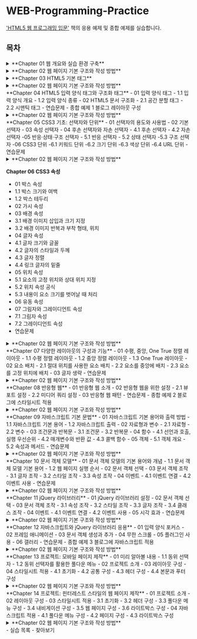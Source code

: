 
# WEB-Programming-Practice
['HTML5 웹 프로그래밍 입문'](http://www.yes24.com/Product/Goods/76897377) 책의 응용 예제 및 종합 예제를 실습합니다.


## 목차

<details>
<summary>**Chapter 01 웹 개요와 실습 환경 구축** </summary>
<div markdown="1">

 - 01 인터넷과 웹 시작
 - 02 웹 브라우저 전쟁과 웹 표준
 - 03 웹 동작
 - 04 웹 표준 기술과 HTML5 주요 기능
	 - 4.1 웹 표준 기술  
	 - 4.2 HTML5 주요 기능
 - 05 HTML5를 공부하면 좋은 이유  
 - 06 실습 환경 구축  
 - 연습문제  
</div>
</details>
 
<details>
<summary>**Chapter 02 웹 페이지 기본 구조와 작성 방법** </summary>
<div markdown="1">

 - 01 HTML5 기본 용어  
	- 1.1 태그와 요소  
	- 1.2 속성  
	- 1.3 주석  
 - 02 HTML5 페이지 구조와 작성법  
	- 2.1 HTML5 페이지의 구조  
	- 2.2 HTML5 페이지의 작성과 실행  
	- 2.3 스타일시트 작성과 실행  
	- 2.4 자바스크립트 작성과 실행  
 - 03 오류와 검증  
 - 연습문제  
</div>
</details>


<details>
<summary>**Chapter 03 HTML5 기본 태그**   </summary>
<div markdown="1">  

 - 01 글자 태그  
	 - 1.1 제목과 본문 글자 태그  
	 - 1.2 앵커 태그  
	 - 1.3 글자 모양 태그  
 - 02 목록 태그  
 - 03 테이블 태그
 - 04 미디어 태그
 - 연습문제

</div>
</details>

<details>
<summary>**Chapter 02 웹 페이지 기본 구조와 작성 방법** </summary>
<div markdown="1">  
</div>
</details>
**Chapter 04 HTML5 입력 양식 태그와 구조화 태그**  
 - 01 입력 양식 태그  
	 - 1.1 입력 양식 개요
	 - 1.2 입력 양식 종류
 - 02 HTML5 문서 구조화  
	 - 2.1 공간 분할 태그  
	 - 2.2 시맨틱 태그  
- 연습문제  
- 종합 예제 1 블로그 레이아웃 구성  
  
  
  <details>
<summary>**Chapter 02 웹 페이지 기본 구조와 작성 방법** </summary>
<div markdown="1">  
</div>
</details>
**Chapter 05 CSS3 기초: 선택자와 단위**  
- 01 선택자의 용도와 사용법  
- 02 기본 선택자  
- 03 속성 선택자  
- 04 후손 선택자와 자손 선택자  
- 4.1 후손 선택자  
- 4.2 자손 선택자  
 -05 반응·상태·구조 선택자  
 - 5.1 반응 선택자  
- 5.2 상태 선택자  
 -5.3 구조 선택자  
 -06 CSS3 단위  
 -6.1 키워드 단위  
 -6.2 크기 단위  
 -6.3 색상 단위  
 -6.4 URL 단위  
 -연습문제  
  
<details>
<summary>**Chapter 02 웹 페이지 기본 구조와 작성 방법** </summary>
<div markdown="1">  
</div>
</details>

**Chapter 06 CSS3 속성**  
- 01 박스 속성  
 - 1.1 박스 크기와 여백  
 - 1.2 박스 테두리  
 - 02 가시 속성  
 - 03 배경 속성  
 - 3.1 배경 이미지 삽입과 크기 지정  
 - 3.2 배경 이미지 반복과 부착 형태, 위치  
 - 04 글자 속성  
 - 4.1 글자 크기와 글꼴  
 - 4.2 글자의 스타일과 두께  
 - 4.3 글자 정렬  
 - 4.4 링크 글자의 밑줄  
 - 05 위치 속성  
 - 5.1 요소의 고정 위치와 상대 위치 지정  
 - 5.2 위치 속성 공식  
 - 5.3 내용이 요소 크기를 벗어날 때 처리  
- 06 유동 속성  
 - 07 그림자와 그레이디언트 속성  
 - 7.1 그림자 속성  
 - 7.2 그레이디언트 속성  
 - 연습문제  
  


<details>
<summary>**Chapter 02 웹 페이지 기본 구조와 작성 방법** </summary>
<div markdown="1">  
</div>
</details>
**Chapter 07 다양한 레이아웃의 구성과 기능**  
- 01 수평, 중앙, One True 정렬 레이아웃  
 - 1.1 수평 정렬 레이아웃  
 - 1.2 중앙 정렬 레이아웃  
 - 1.3 One True 레이아웃  
 - 02 요소 배치  
 - 2.1 절대 위치를 사용한 요소 배치  
 - 2.2 요소를 중앙에 배치  
 - 2.3 요소를 고정 위치에 배치  
 - 03 글자 생략  
 - 연습문제  
  
<details>
<summary>**Chapter 02 웹 페이지 기본 구조와 작성 방법** </summary>
<div markdown="1">  
</div>
</details>
**Chapter 08 반응형 웹**  
- 01 반응형 웹 소개  
- 02 반응형 웹을 위한 설정  
- 2.1 뷰포트 설정  
 - 2.2 미디어 쿼리 설정  
 - 03 반응형 웹 패턴  
 - 연습문제  
 - 종합 예제 2 블로그에 스타일시트 적용  
  

<details>
<summary>**Chapter 02 웹 페이지 기본 구조와 작성 방법** </summary>
<div markdown="1">  
</div>
</details>
**Chapter 09 자바스크립트 기본 문법**  
- 01 자바스크립트 기본 용어와 출력 방법  
 - 1.1 자바스크립트 기본 용어  
 - 1.2 자바스크립트 출력  
 - 02 자료형과 변수  
 - 2.1 자료형  
 - 2.2 변수  
 - 03 조건문과 반복문  
- 3.1 조건문  
 - 3.2 반복문  
- 04 함수  
- 4.1 선언과 호출, 실행 우선순위  
 - 4.2 매개변수와 반환 값  
 - 4.3 콜백 함수  
 - 05 객체  
 - 5.1 객체 개요  
 - 5.2 속성과 메서드  
 - 연습문제  



<details>
<summary>**Chapter 02 웹 페이지 기본 구조와 작성 방법** </summary>
<div markdown="1">  
</div>
</details>  
**Chapter 10 문서 객체 모델**  
- 01 문서 객체 모델의 기본 용어와 개념  
	- 1.1 문서 객체 모델 기본 용어  
	 - 1.2 웹 페이지 실행 순서   
 - 02 문서 객체 선택  
- 03 문서 객체 조작  
- 3.1 글자 조작  
- 3.2 스타일 조작  
- 3.3 속성 조작  
- 04 이벤트  
- 4.1 이벤트 연결  
- 4.2 이벤트 사용  
- 연습문제  



<details>
<summary>**Chapter 02 웹 페이지 기본 구조와 작성 방법** </summary>
<div markdown="1">  
</div>
</details>  
**Chapter 11 jQuery 라이브러리**  
- 01 jQuery 라이브러리 설정  
- 02 문서 객체 선택  
- 03 문서 객체 조작  
- 3.1 속성 조작  
- 3.2 스타일 조작  
- 3.3 글자 조작  
- 3.4 클래스 조작  
- 04 이벤트  
- 4.1 이벤트 연결  
- 4.2 이벤트 사용  
- 05 시각 효과  
- 연습문제  



<details>
<summary>**Chapter 02 웹 페이지 기본 구조와 작성 방법** </summary>
<div markdown="1">  
</div>
</details>  
**Chapter 12 자바스크립트와 jQuery 라이브러리 응용**  
- 01 입력 양식 포커스  
- 02 프레임 애니메이션  
- 03 문서 객체 생성과 추가  
- 04 무한 스크롤  
- 05 플러그인 사용  
- 06 갤러리  
- 연습문제  
- 종합 예제 3 블로그에 자바스크립트 적용  
  


<details>
<summary>**Chapter 02 웹 페이지 기본 구조와 작성 방법** </summary>
<div markdown="1">  
</div>
</details>
**Chapter 13 프로젝트: 모바일 페이지 제작**  
- 01 미리 알아볼 내용  
 - 1.1 동위 선택자  
- 1.2 동위 선택자를 활용한 풀다운 메뉴  
- 02 프로젝트 소개  
- 03 레이아웃 구성  
- 04 스타일시트 적용  
- 4.1 초기화  
- 4.2 공통 구성  
- 4.3 헤더 구성  
- 4.4 본문과 푸터 구성  
  


<details>
<summary>**Chapter 02 웹 페이지 기본 구조와 작성 방법** </summary>
<div markdown="1">  
</div>
</details>
**Chapter 14 프로젝트: 핀터레스트 스타일의 웹 페이지 제작**  
- 01 프로젝트 소개  
- 02 레이아웃 구성  
- 03 스타일시트 적용  
- 3.1 초기화  
- 3.2 헤더 구성  
- 3.3 풀다운 메뉴 구성  
- 3.4 내비게이션 구성  
- 3.5 웹 페이지 구성  
- 3.6 라이트박스 구성  
- 04 자바스크립트 적용  
- 4.1 풀다운 메뉴 구성  
- 4.2 페이지 구성  
- 4.3 라이트박스 구성  

<details>
<summary>**Chapter 02 웹 페이지 기본 구조와 작성 방법** </summary>
<div markdown="1">  
</div>
</details>  
- 실습 목록  
- 찾아보기
